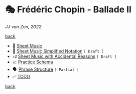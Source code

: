 🎭  Frédéric Chopin - Ballade Ⅱ
================================

*JJ van Zon, 2022*

[back](../README.md)

- 🎼 [Sheet Music](sheet-music/README.md)
- 🎵 [Sheet Music Simplified Notation](sheet-music-simplified-notation/README.md) `[ Draft ]`
- ♭♯ [Sheet Music with Accidental Reasons](sheet-music-with-accidental-reasons/README.md) `[ Draft ]`
- 📈 [Practice Schema](chopin-ballade-2-practice-schema.md)
- 🗣 [Phrase Structure](chopin-ballade-2-phrase-structure.md) `[ Partial ]`
- ✅ [TODO](chopin-ballade-2-todo.md)

[back](../README.md)